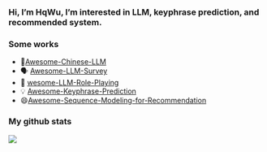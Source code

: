 ### Hi, I’m HqWu, I’m interested in LLM, keyphrase prediction, and recommended system.

<!--
**HqWu-HITCS/HqWu-HITCS** is a ✨ _special_ ✨ repository because its `README.md` (this file) appears on your GitHub profile.

Here are some ideas to get you started:

- 🔭 I’m currently working on ...
- 🌱 I’m currently learning ...
- 👯 I’m looking to collaborate on ...
- 🤔 I’m looking for help with ...
- 💬 Ask me about ...
- 📫 How to reach me: ...
- 😄 Pronouns: ...
- ⚡ Fun fact: ...
-->

### Some works
- 🤗[Awesome-Chinese-LLM](https://github.com/HqWu-HITCS/Awesome-Chinese-LLM)
- 🗣️ [Awesome-LLM-Survey](https://github.com/HqWu-HITCS/Awesome-LLM-Survey)
- 🤔 [wesome-LLM-Role-Playing](https://github.com/HqWu-HITCS/Awesome-LLM-Role-Playing)
- 💡 [Awesome-Keyphrase-Prediction](https://github.com/HqWu-HITCS/Awesome-Keyphrase-Prediction)
- 😄[Awesome-Sequence-Modeling-for-Recommendation](https://github.com/HqWu-HITCS/Awesome-Sequence-Modeling-for-Recommendation)

### My github stats
![](https://github-readme-stats.vercel.app/api?username=HqWu-HITCS)
